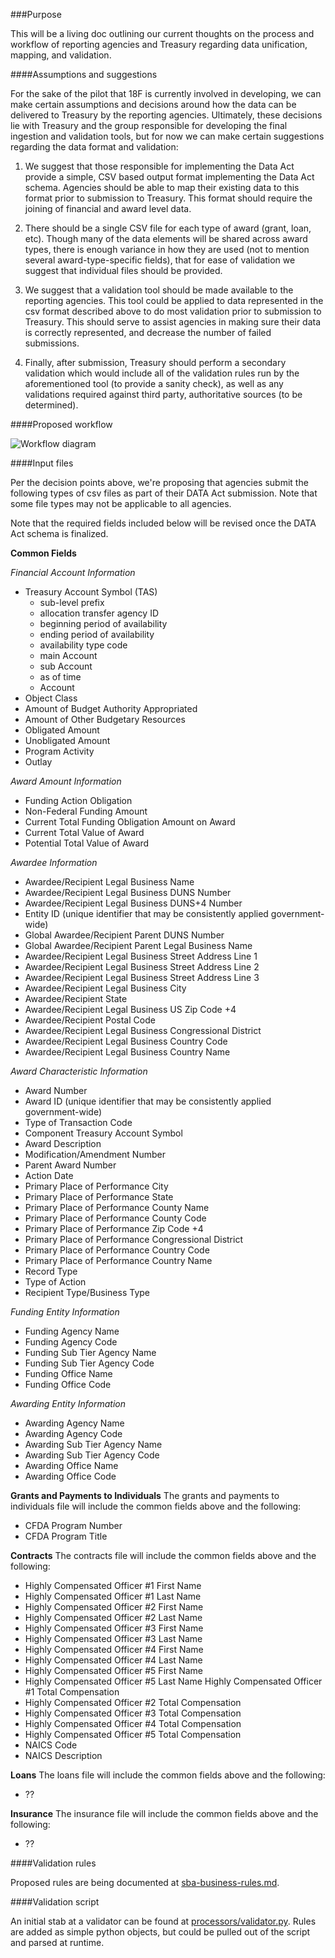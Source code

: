 ###Purpose

This will be a living doc outlining our current thoughts on the process and workflow of reporting agencies and Treasury regarding data unification, mapping, and validation.

####Assumptions and suggestions

For the sake of the pilot that 18F is currently involved in developing, we can make certain assumptions and decisions around how the data can be delivered to Treasury by the reporting agencies. Ultimately, these decisions lie with Treasury and the group responsible for developing the final ingestion and validation tools, but for now we can make certain suggestions regarding the data format and validation:

1. We suggest that those responsible for implementing the Data Act provide a simple, CSV based output format implementing the Data Act schema. Agencies should be able to map their existing data to this format prior to submission to Treasury. This format should require the joining of financial and award level data.

2. There should be a single CSV file for each type of award (grant, loan, etc). Though many of the data elements will be shared across award types, there is enough variance in how they are used (not to mention several award-type-specific fields), that for ease of validation we suggest that individual files should be provided.

3. We suggest that a validation tool should be made available to the reporting agencies. This tool could be applied to data represented in the csv format described above to do most validation prior to submission to Treasury. This should serve to assist agencies in making sure their data is correctly represented, and decrease the number of failed submissions.

4. Finally, after submission, Treasury should perform a secondary validation which would include all of the validation rules run by the aforementioned tool (to provide a sanity check), as well as any validations required against third party, authoritative sources (to be determined).

####Proposed workflow

![Workflow diagram](updated-validation-flow.png)

####Input files

Per the decision points above, we're proposing that agencies submit the following types of csv files as part of their DATA Act submission. Note that some file types may not be applicable to all agencies.

Note that the required fields included below will be revised once the DATA Act schema is finalized.

**Common Fields**

*Financial Account Information*
* Treasury Account Symbol (TAS)
    * sub-level prefix
    * allocation transfer agency ID
    * beginning period of availability
    * ending period of availability
    * availability type code
    * main Account
    * sub Account
    * as of time
    * Account
* Object Class
* Amount of Budget Authority Appropriated
* Amount of Other Budgetary Resources
* Obligated Amount
* Unobligated Amount
* Program Activity
* Outlay

*Award Amount Information*
* Funding Action Obligation
* Non-Federal Funding Amount
* Current Total Funding Obligation Amount on Award
* Current Total Value of Award
* Potential Total Value of Award

*Awardee Information*
* Awardee/Recipient Legal Business Name
* Awardee/Recipient Legal Business DUNS Number
* Awardee/Recipient Legal Business DUNS+4 Number
* Entity ID (unique identifier that may be consistently applied government-wide)
* Global Awardee/Recipient Parent DUNS Number
* Global Awardee/Recipient Parent Legal Business Name
* Awardee/Recipient Legal Business Street Address Line 1
* Awardee/Recipient Legal Business Street Address Line 2
* Awardee/Recipient Legal Business Street Address Line 3
* Awardee/Recipient Legal Business City
* Awardee/Recipient State
* Awardee/Recipient Legal Business  US Zip Code +4
* Awardee/Recipient Postal Code
* Awardee/Recipient Legal Business Congressional District
* Awardee/Recipient Legal Business Country Code
* Awardee/Recipient Legal Business Country Name

*Award Characteristic Information*
* Award Number
* Award ID (unique identifier that may be consistently applied government-wide)
* Type of Transaction Code
* Component Treasury Account Symbol
* Award Description
* Modification/Amendment Number
* Parent Award Number
* Action Date
* Primary Place of Performance City
* Primary Place of Performance State
* Primary Place of Performance County Name
* Primary Place of Performance County Code
* Primary Place of Performance Zip Code +4
* Primary Place of Performance Congressional District
* Primary Place of Performance Country Code
* Primary Place of Performance Country Name
* Record Type
* Type of Action
* Recipient Type/Business Type

*Funding Entity Information*
* Funding Agency Name
* Funding Agency Code
* Funding Sub Tier  Agency Name
* Funding Sub Tier  Agency Code
* Funding Office Name
* Funding Office Code

*Awarding Entity Information*
* Awarding Agency Name
* Awarding Agency Code
* Awarding Sub Tier Agency Name
* Awarding Sub Tier Agency Code
* Awarding Office Name
* Awarding Office Code

**Grants and Payments to Individuals**
The grants and payments to individuals file will include the common fields above and the following:
* CFDA Program Number
* CFDA Program Title

**Contracts**
The contracts file will include the common fields above and the following:
* Highly Compensated Officer #1 First Name
* Highly Compensated Officer #1 Last Name
* Highly Compensated Officer #2 First Name
* Highly Compensated Officer #2 Last Name
* Highly Compensated Officer #3 First Name
* Highly Compensated Officer #3 Last Name
* Highly Compensated Officer #4 First Name
* Highly Compensated Officer #4 Last Name
* Highly Compensated Officer #5 First Name
* Highly Compensated Officer #5 Last Name
Highly Compensated Officer #1 Total Compensation
* Highly Compensated Officer #2 Total Compensation
* Highly Compensated Officer #3 Total Compensation
* Highly Compensated Officer #4 Total Compensation
* Highly Compensated Officer #5 Total Compensation
* NAICS Code
* NAICS Description

**Loans**
The loans file will include the common fields above and the following:

* ??

**Insurance**
The insurance file will include the common fields above and the following:

* ??

####Validation rules

Proposed rules are being documented at [sba-business-rules.md](sba-business-rules.md).

####Validation script

An initial stab at a validator can be found at [processors/validator.py](processors/validator.py). Rules are added as simple python objects, but could be pulled out of the script and parsed at runtime.
